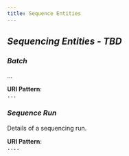 ```yaml
---
title: Sequence Entities
---
```


## *Sequencing Entities - TBD*

### *Batch*

...

**URI Pattern**:  
`...`

### *Sequence Run*

Details of a sequencing run.

**URI Pattern**:  
`....`
